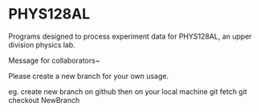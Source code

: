 # PHYS128AL
Programs designed to process experiment data for PHYS128AL, an upper division physics lab.


Message for collaborators~


Please create a new branch for your own usage.


eg.
create new branch on github
then on your local machine
git fetch
git checkout NewBranch

